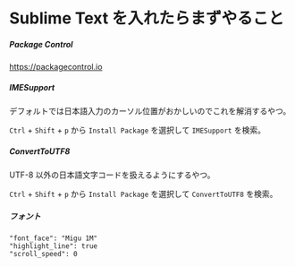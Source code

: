 # Sublime Text を入れたらまずやること

##### Package Control

https://packagecontrol.io

##### IMESupport

デフォルトでは日本語入力のカーソル位置がおかしいのでこれを解消するやつ。

`Ctrl` + `Shift` + `p` から `Install Package` を選択して `IMESupport` を検索。

##### ConvertToUTF8

UTF-8 以外の日本語文字コードを扱えるようにするやつ。

`Ctrl` + `Shift` + `p` から `Install Package` を選択して `ConvertToUTF8` を検索。

##### フォント

```
"font_face": "Migu 1M"
"highlight_line": true
"scroll_speed": 0
```



